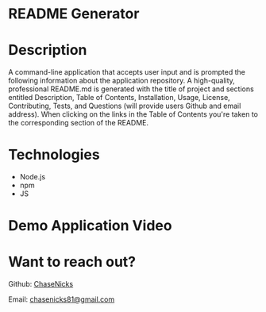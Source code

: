 # README Generator

# Description

A command-line application that accepts user input and is prompted the following information about the 
application repository. A high-quality, professional README.md is generated with the title of project and 
sections entitled Description, Table of Contents, Installation, Usage, License, Contributing, Tests, and 
Questions (will provide users Github and email address). When clicking on the links in the Table of Contents
you're taken to the corresponding section of the README.

# Technologies

  * Node.js
  * npm
  * JS

# Demo Application Video



# Want to reach out?

Github: [ChaseNicks](https://github.com/ChaseNicks)

Email: chasenicks81@gmail.com